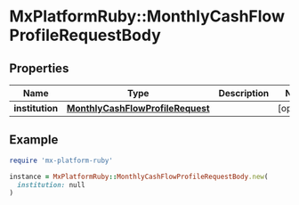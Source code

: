 # MxPlatformRuby::MonthlyCashFlowProfileRequestBody

## Properties

| Name | Type | Description | Notes |
| ---- | ---- | ----------- | ----- |
| **institution** | [**MonthlyCashFlowProfileRequest**](MonthlyCashFlowProfileRequest.md) |  | [optional] |

## Example

```ruby
require 'mx-platform-ruby'

instance = MxPlatformRuby::MonthlyCashFlowProfileRequestBody.new(
  institution: null
)
```

